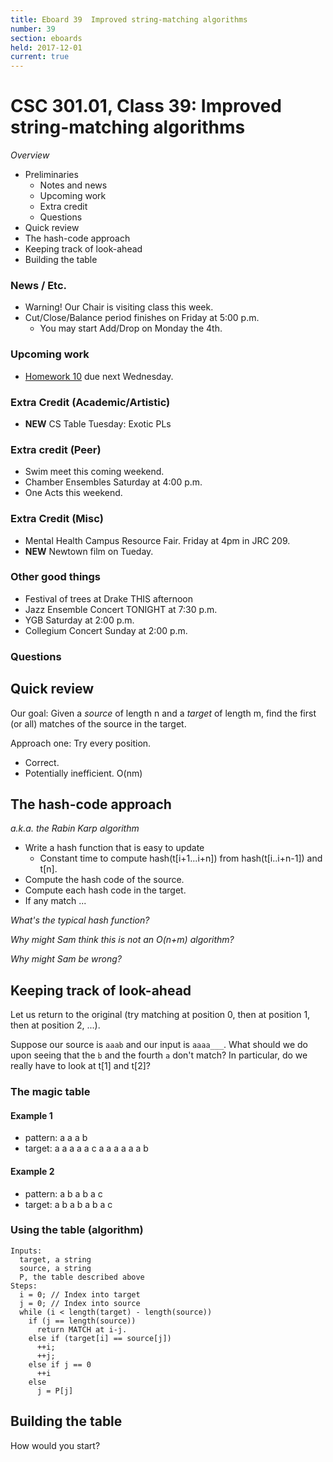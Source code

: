 ```yaml
---
title: Eboard 39  Improved string-matching algorithms
number: 39
section: eboards
held: 2017-12-01
current: true
---
```

CSC 301.01, Class 39:  Improved string-matching algorithms
==========================================================

_Overview_

* Preliminaries
    * Notes and news
    * Upcoming work
    * Extra credit
    * Questions
* Quick review
* The hash-code approach
* Keeping track of look-ahead
* Building the table

### News / Etc.

* Warning! Our Chair is visiting class this week.
* Cut/Close/Balance period finishes on Friday at 5:00 p.m.
    * You may start Add/Drop on Monday the 4th.

### Upcoming work

* [Homework 10](../assignments/assignment10) due next Wednesday.

### Extra Credit (Academic/Artistic)

* **NEW** CS Table Tuesday: Exotic PLs

### Extra credit (Peer)

* Swim meet this coming weekend.
* Chamber Ensembles Saturday at 4:00 p.m.
* One Acts this weekend.

### Extra Credit (Misc)

* Mental Health Campus Resource Fair.  Friday at 4pm in JRC 209.
* **NEW** Newtown film on Tueday.

### Other good things

* Festival of trees at Drake THIS afternoon
* Jazz Ensemble Concert TONIGHT at 7:30 p.m.
* YGB Saturday at 2:00 p.m.
* Collegium Concert Sunday at 2:00 p.m.

### Questions

Quick review
------------

Our goal: Given a *source* of length n and a *target* of length m, find the 
first (or all) matches of the source in the target.

Approach one: Try every position.

* Correct.
* Potentially inefficient.  O(nm)

The hash-code approach
----------------------

_a.k.a. the Rabin Karp algorithm_

* Write a hash function that is easy to update
    * Constant time to compute hash(t[i+1...i+n]) from
      hash(t[i..i+n-1]) and t[n].
* Compute the hash code of the source.
* Compute each hash code in the target.
* If any match ...

_What's the typical hash function?_

_Why might Sam think this is not an O(n+m) algorithm?_

_Why might Sam be wrong?_

Keeping track of look-ahead
---------------------------

Let us return to the original (try matching at position 0, then at position
1, then at position 2, ...).

Suppose our source is `aaab` and our input is `aaaa___`.  What should we
do upon seeing that the `b` and the fourth `a` don't match?  In particular,
do we really have to look at t[1] and t[2]?

### The magic table

#### Example 1

* pattern: a a a b
* target: a a a a a c a a a a a a b

#### Example 2

* pattern: a b a b a c
* target: a b a b a b a c

### Using the table (algorithm)

```
Inputs:
  target, a string
  source, a string
  P, the table described above
Steps:     
  i = 0; // Index into target
  j = 0; // Index into source
  while (i < length(target) - length(source))
    if (j == length(source))
      return MATCH at i-j.
    else if (target[i] == source[j])
      ++i;
      ++j;
    else if j == 0
      ++i
    else
      j = P[j]
```

Building the table
------------------

How would you start?
